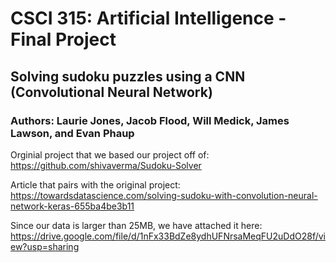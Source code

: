 # CSCI 315: Artificial Intelligence - Final Project
## Solving sudoku puzzles using a CNN (Convolutional Neural Network)

### Authors: Laurie Jones, Jacob Flood, Will Medick, James Lawson, and Evan Phaup

Orginial project that we based our project off of: https://github.com/shivaverma/Sudoku-Solver

Article that pairs with the original project: https://towardsdatascience.com/solving-sudoku-with-convolution-neural-network-keras-655ba4be3b11

Since our data is larger than 25MB, we have attached it here: https://drive.google.com/file/d/1nFx33BdZe8ydhUFNrsaMeqFU2uDdO28f/view?usp=sharing

